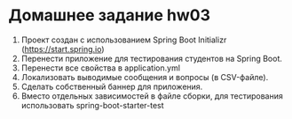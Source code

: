 # Домашнее задание hw03
1. Проект создан с использованием Spring Boot Initializr (https://start.spring.io)
2. Перенести приложение для тестирования студентов на Spring Boot.
3. Перенести все свойства в application.yml
4. Локализовать выводимые сообщения и вопросы (в CSV-файле).
5. Сделать собственный баннер для приложения.
6. Вместо отдельных зависимостей в файле сборки, для тестирования использовать spring-boot-starter-test